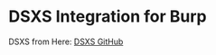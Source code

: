 DSXS Integration for Burp
=========================

DSXS from Here: [DSXS GitHub](https://github.com/stamparm/DSXS)

